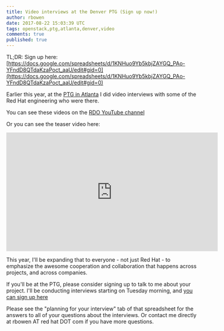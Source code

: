 ```yaml
---
title: Video interviews at the Denver PTG (Sign up now!)
author: rbowen
date: 2017-08-22 15:03:39 UTC
tags: openstack,ptg,atlanta,denver,video
comments: true
published: true
---
```


TL;DR: Sign up here: [https://docs.google.com/spreadsheets/d/1KNHuo9Yb5kbjZAYGQ_PAo-YFndD8QTdaKzaPoct_aaU/edit#gid=0](https://docs.google.com/spreadsheets/d/1KNHuo9Yb5kbjZAYGQ_PAo-YFndD8QTdaKzaPoct_aaU/edit#gid=0)

Earlier this year, at the [PTG in Atlanta](https://www.openstack.org/ptg) I did video interviews with some of  the Red Hat engineering who were there.

You can see these videos on the [RDO YouTube channel](https://www.youtube.com/watch?v=5kT-Sv3rkTw&list=PLOuHvpVx7kYksG0NFaCaQsSkrUlj3Oq4S)

Or you can see the teaser video here:

<iframe width="560" height="315" src="https://www.youtube.com/embed/TFKXtBEIfPo?list=PLOuHvpVx7kYksG0NFaCaQsSkrUlj3Oq4S" frameborder="0" allowfullscreen></iframe>

This year, I'll be expanding that to everyone - not just Red Hat - to emphasize the awesome cooperation and collaboration that happens across projects, and across companies.

If you'll be at the PTG, please consider signing up to talk to me about your project. I'll be conducting interviews starting on Tuesday morning, and [you can sign up here](https://docs.google.com/spreadsheets/d/1KNHuo9Yb5kbjZAYGQ_PAo-YFndD8QTdaKzaPoct_aaU/edit#gid=0)

Please see the "planning for your interview" tab of that spreadsheet for the answers to all of your questions about the interviews. Or contact me directly at rbowen AT red hat DOT com if you have more questions.
